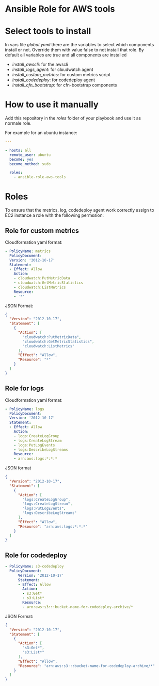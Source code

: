 # Ansible Role for AWS tools

# Select tools to install
In vars file _global.yaml_ there are the variables to select which components install or not.
Override them with value false to not install that role. By default all variables are true and all components are installed
* _install\_awscli_: for the awscli
* _install\_logs_agent_: for cloudwatch agent
* _install\_custom_metrics_: for custom metrics script
* _install\_codedeploy_: for codedeploy agent
* _install\_cfn_bootstrap_: for cfn-bootstrap components

# How to use it manually
Add this repository in the _roles_ folder of your playbook and use it as normale role.

For example for an ubuntu instance:
```yaml
---

- hosts: all
  remote_user: ubuntu
  become: yes
  become_method: sudo

  roles:
    - ansible-role-aws-tools
```

# Roles
To ensure that the metrics, log, codedeploy agent work correctly assign to EC2 instance a role with the following permssion:

## Role for custom metrics
Cloudformation yaml format:

```yaml
- PolicyName: metrics
  PolicyDocument:
  Version: '2012-10-17'
  Statement:
  - Effect: Allow
    Action:
    - cloudwatch:PutMetricData
    - cloudwatch:GetMetricStatistics
    - cloudwatch:ListMetrics
    Resource:
    - '*'
```

JSON Format:

```json
{
  "Version": "2012-10-17",
  "Statement": [
    {
      "Action": [
        "cloudwatch:PutMetricData",
        "cloudwatch:GetMetricStatistics",
        "cloudwatch:ListMetrics"
      ],
      "Effect": "Allow",
      "Resource": "*"
    }
  ]
}
```

## Role for logs
Cloudformation yaml format:

```yaml
- PolicyName: logs
  PolicyDocument:
  Version: '2012-10-17'
  Statement:
  - Effect: Allow
    Action:
    - logs:CreateLogGroup
    - logs:CreateLogStream
    - logs:PutLogEvents
    - logs:DescribeLogStreams
    Resource:
    - arn:aws:logs:*:*:*
```

JSON format

```json
{
  "Version": "2012-10-17",
  "Statement": [
    {
      "Action": [
        "logs:CreateLogGroup",
        "logs:CreateLogStream",
        "logs:PutLogEvents",
        "logs:DescribeLogStreams"
      ],
      "Effect": "Allow",
      "Resource": "arn:aws:logs:*:*:*"
    }
  ]
}
```

## Role for codedeploy
```yaml
- PolicyName: s3-codedeploy
  PolicyDocument:
      Version: '2012-10-17'
      Statement:
      - Effect: Allow
        Action:
        - s3:Get*
        - s3:List*
        Resource:
        - arn:aws:s3:::bucket-name-for-codedeploy-archive/*
```

JSON Format:

```json
{
  "Version": "2012-10-17",
  "Statement": [
    {
      "Action": [
        "s3:Get*",
        "s3:List*"
      ],
      "Effect": "Allow",
      "Resource": "arn:aws:s3:::bucket-name-for-codedeploy-archive/*"
    }
  ]
}
```